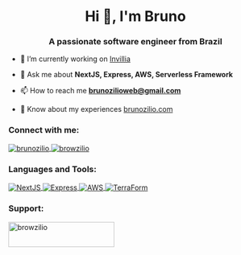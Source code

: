 <h1 align="center">Hi 👋, I'm Bruno</h1>
<h3 align="center">A passionate software engineer from Brazil</h3>

- 🔭 I’m currently working on [Invillia](invillia.com)

- 💬 Ask me about **NextJS, Express, AWS, Serverless Framework**

- 📫 How to reach me **brunozilioweb@gmail.com**

- 📄 Know about my experiences [brunozilio.com](https://brunozilio.com/sobre-mim)

<h3 align="left">Connect with me:</h3>
<p align="left">
  <a href="https://www.twitch.tv/browzilio" target="blank">
    <img align="center" src="https://img.shields.io/badge/Twitch-9146FF?style=for-the-badge&logo=twitch&logoColor=white" alt="brunozilio" />
  </a>
  <a href="https://www.linkedin.com/in/browzilio" target="blank">
    <img align="center" src="https://img.shields.io/badge/LinkedIn-0077B5?style=for-the-badge&logo=linkedin&logoColor=white" alt="browzilio" />
  </a>
</p>

<h3 align="left">Languages and Tools:</h3>
<p align="left">
  <a href="https://nextjs.org" target="blank">
    <img align="center" src="https://img.shields.io/badge/next.js-000000?style=for-the-badge&logo=nextdotjs&logoColor=white" alt="NextJS" />
  </a>
  <a href="https://expressjs.com" target="blank">
    <img align="center" src="https://img.shields.io/badge/Express.js-000000?style=for-the-badge&logo=express&logoColor=white" alt="Express" />
  </a>
  <a href="https://aws.amazon.com" target="blank">
    <img align="center" src="https://img.shields.io/badge/Amazon_AWS-FF9900?style=for-the-badge&logo=amazonaws&logoColor=white" alt="AWS" />
  </a>
  <a href="https://www.terraform.io" target="blank">
    <img align="center" src="https://img.shields.io/badge/Terraform-7B42BC?style=for-the-badge&logo=terraform&logoColor=white" alt="TerraForm" />
  </a>
</p>

<h3 align="left">Support:</h3>
<p><a href="https://www.buymeacoffee.com/browzilio"> <img align="left" src="https://cdn.buymeacoffee.com/buttons/v2/default-yellow.png" height="50" width="210" alt="browzilio" /></a></p><br><br>
